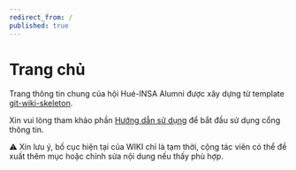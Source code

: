 ```yaml
---
redirect_from: /
published: true
---
```


# Trang chủ

Trang thông tin chung của hội Hué-INSA Alumni được xây dựng từ template [git-wiki-skeleton](https://github.com/Drassil/git-wiki-skeleton).

Xin vui lòng tham khảo phần [Hướng dẫn sử dụng](huong-dan.md) để bắt đầu sử dụng cổng thông tin.

⚠️ Xin lưu ý, bố cục hiện tại của WIKI chỉ là tạm thời, cộng tác viên có thể đề xuất thêm mục hoặc chỉnh sửa nội dung nếu thấy phù hợp.
